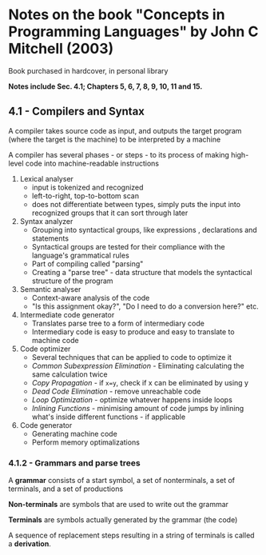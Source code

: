 # Notes on the book "Concepts in Programming Languages" by John C Mitchell (2003)

Book purchased in hardcover, in personal library

**Notes include Sec. 4.1; Chapters 5, 6, 7, 8, 9, 10, 11 and 15.**

## 4.1 - Compilers and Syntax
A compiler takes source code as input, and outputs the target program (where the target is the machine) to be interpreted by a machine

A compiler has several phases - or steps - to its process of making high-level code into machine-readable instructions

1. Lexical analyser
    - input is tokenized and recognized
    - left-to-right, top-to-bottom scan
    - does not differentiate between types, simply puts the input into recognized groups that it can sort through later
2. Syntax analyzer
    - Grouping into syntactical groups, like expressions , declarations and statements
    - Syntactical groups are tested for their compliance with the language's grammatical rules
    - Part of compiling called "parsing"
    - Creating a "parse tree" - data structure that models the syntactical structure of the program
3. Semantic analyser
    - Context-aware analysis of the code
    - "Is this assignment okay?", "Do I need to do a conversion here?" etc.
4. Intermediate code generator
    - Translates parse tree to a form of intermediary code
    - Intermediary code is easy to produce and easy to translate to machine code
5. Code optimizer
    - Several techniques that can be applied to code to optimize it
    - _Common Subexpression Elimination_ - Eliminating calculating the same calculation twice
    - _Copy Propagation_ - if ``x=y``, check if x can be eliminated by using y
    - _Dead Code Elimination_ - remove unreachable code
    - _Loop Optimization_ - optimize whatever happens inside loops
    - _Inlining Functions_ - minimising amount of code jumps by inlining what's inside different functions - if applicable
6. Code generator
    - Generating machine code
    - Perform memory optimalizations

### 4.1.2 - Grammars and parse trees

A **grammar** consists of a start symbol, a set of nonterminals, a set of terminals, and a set of productions

**Non-terminals** are symbols that are used to write out the grammar

**Terminals** are symbols actually generated by the grammar (the code)

A sequence of replacement steps resulting in a string of terminals is called a **derivation**.
